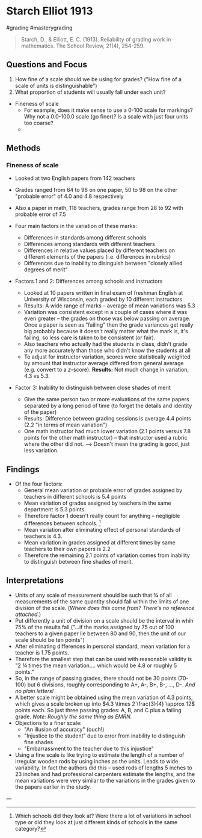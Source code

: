 # Starch Elliot 1913

#grading #masterygrading 

>Starch, D., & Elliott, E. C. (1913). Reliability of grading work in mathematics. The School Review, 21(4), 254-259.

## Questions and Focus 

1. How fine of a scale should we be using for grades? ("How fine of a scale of units is distinguishable")
2. What proportion of students will usually fall under each unit? 

+ Fineness of scale
    + For example, does it make sense to use a 0-100 scale for markings? Why not a 0.0-100.0 scale (go finer)? Is a scale with just four units too coarse? 
    + 

## Methods

### Fineness of scale

- Looked at two English papers from 142 teachers 
- Grades ranged from 64 to 98 on one paper, 50 to 98 on the other "probable error" of 4.0 and 4.8 respectively
- Also a paper in math, 118 teachers, grades range from 28 to 92 with probable error of 7.5
- Four main factors in the variation of these marks: 
    - Differences in standards among different schools
    - Differences among standards with different teachers
    - Differences in relative values placed by different teachers on different elements of the papers (i.e. differences in rubrics) 
    - Differences due to inability to disinguish between "closely allied degrees of merit" 

- Factors 1 and 2: Differences among schools and instructors 
    - Looked at 10 papers written in final exam of freshman English at University of Wisconsin, each graded by 10 different instructors 
    - Results: A wide range of marks – average of mean variations was 5.3 
    - Variation was consistent except in a couple of cases where it was even greater – the grades on those was below passing on average. Once a paper is seen as "failing" then the grade variances get really big probably because it doesn't really matter what the mark is, it's failing, so less care is taken to be consistent (or fair). 
    - Also teachers who actually had the students in class, didn't grade any more accurately than those who didn't know the students at all
    - To adjust for instructor variation, scores were statistically weighted by amount that instructor average differed from general average (e.g. convert to a $z$-score). **Results:** Not much change in variation, 4.3 vs 5.3.  
- Factor 3: Inability to distinguish between close shades of merit 
    - Give the same person two or more evaluations of the same papers separated by a long period of time (to forget the details and identity of the paper)
    - Results: Difference between grading sessions is average 4.4 points (2.2 "in terms of mean variation")
    - One math instructor had much lower variation (2.1 points versus 7.8 points for the other math instructor) – that instructor used a rubric where the other did not. --> Doesn't mean the grading is good, just less variation. 

## Findings 

- Of the four factors: 
    - General mean variation or probable error of grades assigned by teachers in different schools is 5.4 points
    - Mean variation of grades assigned by teachers in the same department is 5.3 points. 
    - Therefore factor 1 doesn't really count for anything – negligible differences between schools. [^1]
    - Mean variation after eliminating effect of personal standards of teachers is 4.3. 
    - Mean variation in grades assigned at different times by same teachers to their own papers is 2.2 
    - Therefore the remaining 2.1 points of variation comes from inability to distinguish between fine shades of merit. 
    

## Interpretations

- Units of any scale of measurement should be such that ¾ of all measurements of the same quantity should fall within the limits of one division of the scale. (*Where does this come from? There's no reference attached.*)
- Put differently a unit of division on a scale should be the interval in whih 75% of the results fall ("...if the marks assigned by 75 out of 100 teachers to a given paper lie between 80 and 90, then the unit of our scale should be ten points")
- After eliminating differences in personal standard, mean variation for a teacher is 1.75 points. 
- Therefore the smallest step that can be used with reasonable validity is "2 ¾ times the mean variation.… which would be 4.8 or roughly 5 points."
- So, in the range of passing grades, there should not be 30 points (70-100) but 6 divisions, roughly corresponding to A+, A-, B+, B-, ..., D-. *And no plain letters!* 
- A better scale might be obtained using the mean variation of 4.3 points, which gives a scale broken up into $4.3 \times 2 \frac{3}{4} \approx 12$ points each. So just three passing grades: A, B, and C plus a failing grade. *Note: Roughly the same thing as EMRN.* 
- Objections to a finer scale: 
    - "An illusion of accuracy" (ouch!)
    - "Injustice to the student" due to error from inability to distinguish fine shades
    - "Embarrassment to the teacher due to this injustice"
- Using a fine scale is like trying to estimate the length of a number of irregular wooden rods by using inches as the units. Leads to wide variability. In fact the authors did this – used rods of lengths 5 inches to 23 inches and had professional carpenters estimate the lengths, and the mean variations were very similar to the variations in the grades given to the papers earlier in the study. 

—

[^1]: Which schools did they look at? Were there a lot of variations in school type or did they look at just different kinds of schools in the same category? 